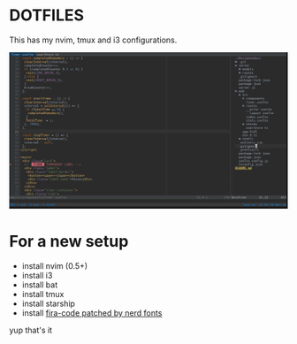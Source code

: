 # DOTFILES

This has my nvim, tmux and i3 configurations.

![image](./docs/minmal-vim-setup.png)

# For a new setup

- install nvim (0.5+)
- install i3
- install bat
- install tmux
- install starship
- install [fira-code patched by nerd fonts](https://www.nerdfonts.com/font-downloads)

yup that's it
